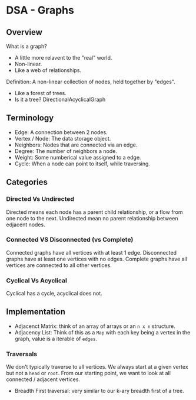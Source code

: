 # DSA - Graphs

## Overview

What is a graph?

* A little more relavent to the "real" world.
* Non-linear.
* Like a web of relationships.

Definition: A non-linear collection of nodes, held together by "edges".

* Like a forest of trees.
* Is it a tree?  DirectionalAcyclicalGraph

## Terminology

* Edge: A connection between 2 nodes.
* Vertex / Node: The data storage object.
* Neighbors: Nodes that are connected via an edge.
* Degree: The number of neighbors a node.
* Weight: Some numberical value assigned to a edge.
* Cycle: When a node can point to itself, while traversing.

## Categories

### Directed Vs Undirected

Directed means each node has a parent child relationship, or a flow from one node to the next.
Undirected mean no parent relationship between edjacent nodes.

### Connected VS Disconnected (vs Complete)

Connected graphs have all vertices with at least 1 edge.
Disconnected graphs have at least one vertices with no edges.
Complete graphs have all vertices are connected to all other vertices.

### Cyclical Vs Acyclical

Cyclical has a cycle, acyclical does not.

## Implementation

* Adjacenct Matrix: think of an array of arrays or an `n x n` structure.
* Adjacency List: Think of this as a `Map` with each key being a vertex in the graph, value is a iterable of `edges`.

### Traversals

We don't typically traverse to all vertices.  We always start at a given vertex but not a `head` or `root`.
From our starting point, we want to look at all connected / adjacent vertices.

* Breadth First traversal: very similar to our k-ary breadth first of a tree.
